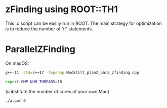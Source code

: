 # zFinding using ROOT::TH1
This .c script can be easily run in ROOT. The main strategy for optimization is to reduce the number of 'if' statements.

# ParallelZFinding
On macOS:

```bash
g++-11 -std=c++17 -fopenmp Mocktilt_plan2_para_zfinding.cpp

export OMP_NUM_THREADS=10
```
(substitute the number of cores of your own Mac)  

```bash
./a.out 0
```
